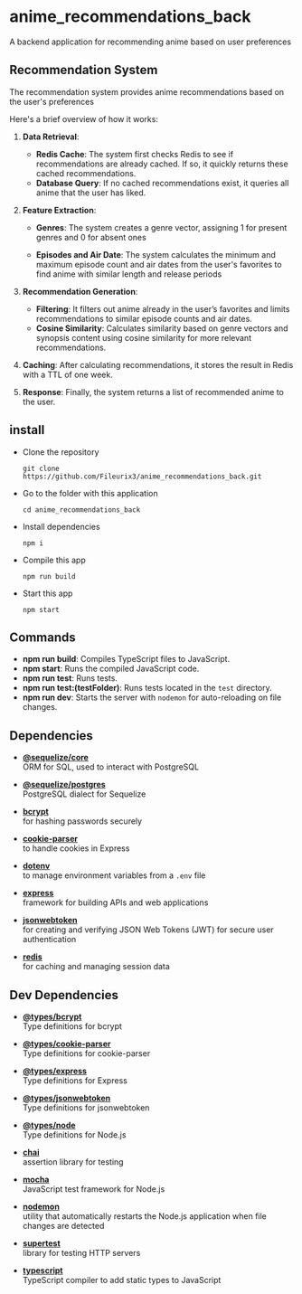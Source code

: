 # anime_recommendations_back

A backend application for recommending anime based on user preferences

## Recommendation System

The recommendation system provides anime recommendations based on the user's preferences

Here's a brief overview of how it works:

1. **Data Retrieval**:

   - **Redis Cache**: The system first checks Redis to see if recommendations are already cached. If so, it quickly returns these cached recommendations.
   - **Database Query**: If no cached recommendations exist, it queries all anime that the user has liked.

2. **Feature Extraction**:

   - **Genres**: The system creates a genre vector, assigning 1 for present genres and 0 for absent ones

   - **Episodes and Air Date**: The system calculates the minimum and maximum episode count and air dates from the user's favorites to find anime with similar length and release periods

3. **Recommendation Generation**:

   - **Filtering**: It filters out anime already in the user’s favorites and limits recommendations to similar episode counts and air dates.
   - **Cosine Similarity**: Calculates similarity based on genre vectors and synopsis content using cosine similarity for more relevant recommendations.

4. **Caching**: After calculating recommendations, it stores the result in Redis with a TTL of one week.

5. **Response**: Finally, the system returns a list of recommended anime to the user.

## install

- Clone the repository

  ```
  git clone https://github.com/Fileurix3/anime_recommendations_back.git
  ```

- Go to the folder with this application

  ```
  cd anime_recommendations_back
  ```

- Install dependencies

  ```
  npm i
  ```

- Compile this app

  ```
  npm run build
  ```

- Start this app
  ```
  npm start
  ```

## Commands

- **npm run build**: Compiles TypeScript files to JavaScript.
- **npm start**: Runs the compiled JavaScript code.
- **npm run test**: Runs tests.
- **npm run test:(testFolder)**: Runs tests located in the `test` directory.
- **npm run dev**: Starts the server with `nodemon` for auto-reloading on file changes.

## Dependencies

- **[@sequelize/core](https://www.npmjs.com/package/@sequelize/core)**  
  ORM for SQL, used to interact with PostgreSQL

- **[@sequelize/postgres](https://www.npmjs.com/package/@sequelize/postgres)**  
  PostgreSQL dialect for Sequelize

- **[bcrypt](https://www.npmjs.com/package/bcrypt)**  
  for hashing passwords securely

- **[cookie-parser](https://www.npmjs.com/package/cookie-parser)**  
  to handle cookies in Express

- **[dotenv](https://www.npmjs.com/package/dotenv)**  
  to manage environment variables from a `.env` file

- **[express](https://www.npmjs.com/package/express)**  
  framework for building APIs and web applications

- **[jsonwebtoken](https://www.npmjs.com/package/jsonwebtoken)**  
  for creating and verifying JSON Web Tokens (JWT) for secure user authentication

- **[redis](https://www.npmjs.com/package/redis)**  
  for caching and managing session data

## Dev Dependencies

- **[@types/bcrypt](https://www.npmjs.com/package/@types/bcrypt)**  
  Type definitions for bcrypt

- **[@types/cookie-parser](https://www.npmjs.com/package/@types/cookie-parser)**  
  Type definitions for cookie-parser

- **[@types/express](https://www.npmjs.com/package/@types/express)**  
  Type definitions for Express

- **[@types/jsonwebtoken](https://www.npmjs.com/package/@types/jsonwebtoken)**  
  Type definitions for jsonwebtoken

- **[@types/node](https://www.npmjs.com/package/@types/node)**  
  Type definitions for Node.js

- **[chai](https://www.npmjs.com/package/chai)**  
  assertion library for testing

- **[mocha](https://www.npmjs.com/package/mocha)**  
  JavaScript test framework for Node.js

- **[nodemon](https://www.npmjs.com/package/nodemon)**  
  utility that automatically restarts the Node.js application when file changes are detected

- **[supertest](https://www.npmjs.com/package/supertest)**  
  library for testing HTTP servers

- **[typescript](https://www.npmjs.com/package/typescript)**  
  TypeScript compiler to add static types to JavaScript
